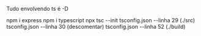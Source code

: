 Tudo envolvendo ts é -D

npm i express
npm i typescript
npx tsc --init
tsconfig.json --linha 29 (./src)
tsconfig.json --linha 30 (descomentar)
tsconfig.json --linha 52 (./build)